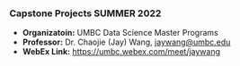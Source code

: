 ### Capstone Projects SUMMER 2022 

- **Organizatoin:** UMBC Data Science Master Programs
- **Professor:** Dr. Chaojie (Jay) Wang, jaywang@umbc.edu
- **WebEx Link:** https://umbc.webex.com/meet/jaywang
